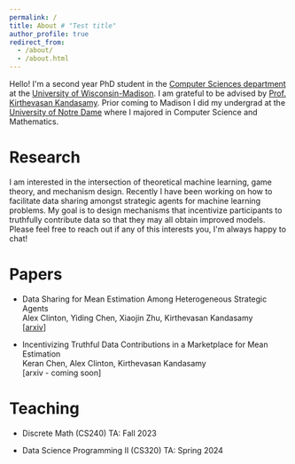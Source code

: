 ```yaml
---
permalink: /
title: About # "Test title"
author_profile: true
redirect_from: 
  - /about/
  - /about.html
---
```


Hello! I'm a second year PhD student in the [Computer Sciences department]((https://www.cs.wisc.edu)) at the [University of Wisconsin-Madison](https://www.wisc.edu). I am grateful to be advised by [Prof. Kirthevasan Kandasamy](https://pages.cs.wisc.edu/~kandasamy/index.html). Prior coming to Madison I did my undergrad at the [University of Notre Dame](https://www.nd.edu) where I majored in Computer Science and Mathematics. 

Research
======
I am interested in the intersection of theoretical machine learning, game theory, and mechanism design. Recently I have been working on how to facilitate data sharing amongst strategic agents for machine learning problems. My goal is to design mechanisms that incentivize participants to truthfully contribute data so that they may all obtain improved models. Please feel free to reach out if any of this interests you, I'm always happy to chat!

Papers
======

- Data Sharing for Mean Estimation Among Heterogeneous Strategic Agents  
  Alex Clinton, Yiding Chen, Xiaojin Zhu, Kirthevasan Kandasamy  
  [[arxiv](https://arxiv.org/abs/2407.15881)]

- Incentivizing Truthful Data Contributions in a Marketplace for Mean Estimation  
  Keran Chen, Alex Clinton, Kirthevasan Kandasamy  
  [arxiv - coming soon]

Teaching
======

- Discrete Math (CS240) TA: Fall 2023

- Data Science Programming II (CS320) TA: Spring 2024

